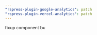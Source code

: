 ```yaml
---
"rspress-plugin-google-analytics": patch
"rspress-plugin-vercel-analytics": patch
---
```


fixup component bu
